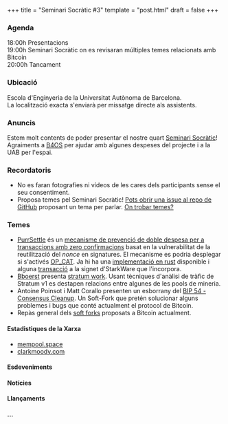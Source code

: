 +++
title = "Seminari Socràtic #3"
template = "post.html"
draft = false
+++

### Agenda
18:00h Presentacions\
19:00h Seminari Socràtic on es revisaran múltiples temes relacionats amb Bitcoin\
20:00h Tancament

### Ubicació
Escola d'Enginyeria de la Universitat Autònoma de Barcelona.\
La localització exacta s'enviarà per missatge directe als assistents.

### Anuncis
Estem molt contents de poder presentar el nostre quart [Seminari Socràtic](/about)!\
Agraiments a [B4OS](https://www.libreriadesatoshi.com/b4os) per ajudar amb algunes despeses del projecte i a la UAB per l'espai.

### Recordatoris
- No es faran fotografies ni vídeos de les cares dels participants sense el seu consentiment.
- Proposa temes pel Seminari Socràtic! [Pots obrir una issue al repo de GitHub](https://github.com/Bit-Devs-Barcelona/bit-devs-barcelona.github.io/issues) proposant un tema per parlar. [On trobar temes?](/about/find-topics/)

### Temes
- [PurrSettle](https://blog.crema.sh/PurrSettle) és un [mecanisme de prevenció de doble despesa per a transaccions amb zero confirmacions](https://eprint.iacr.org/2017/394.pdf) basat en la vulnerabilitat de la reutilització del _nonce_ en signatures. El mecanisme es podria desplegar si s'activés [OP_CAT](https://bitcoinops.org/en/topics/op_cat/). Ja hi ha una [implementació en rust](https://github.com/crema-labs/PurrSettle/) disponible i alguna [transacció](https://catnet-mempool.btcwild.life/tx/4bf1ef90ca0575c8aa951282a157fbe646b890829e1b54e7df16e3aafe86a0f5) a la signet d'StarkWare que l'incorpora.
- [Bboerst](https://github.com/bboerst/stratum-work) presenta [stratum work](https://stratum.work/). Usant tècniques d'anàlisi de tràfic de Stratum v1 es destapen relacions entre algunes de les pools de mineria.
- Antoine Poinsot i Matt Corallo presenten un esborrany del [BIP 54 - Consensus Cleanup](https://github.com/bitcoin/bips/pull/1800). Un Soft-Fork que pretén solucionar alguns problemes i bugs que conté actualment el protocol de Bitcoin.
- Repàs general dels [soft forks](https://bitcoin.softforks.org/) proposats a Bitcoin actualment.

#### Estadistiques de la Xarxa
- [mempool.space](https://mempool.space/)
- [clarkmoody.com](https://bitcoin.clarkmoody.com/dashboard/)

#### Esdeveniments

#### Notícies

#### Llançaments

#### ...
